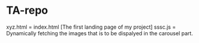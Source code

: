 # TA-repo
xyz.html = index.html [The first landing page of my project]
sssc.js = Dynamically fetching the images that is to be dispalyed in the carousel part.
